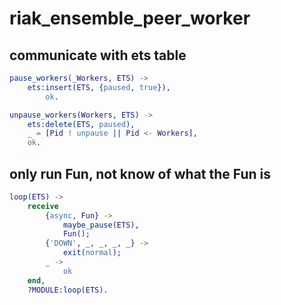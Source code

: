 # riak_ensemble_peer_worker

## communicate with ets table

``` erlang
pause_workers(_Workers, ETS) ->
    ets:insert(ETS, {paused, true}),
        ok.

unpause_workers(Workers, ETS) ->
    ets:delete(ETS, paused),
    _ = [Pid ! unpause || Pid <- Workers],
    ok.
```

## only run Fun, not know of what the Fun is

``` erlang
loop(ETS) ->
    receive
        {async, Fun} ->
            maybe_pause(ETS),
            Fun();
        {'DOWN', _, _, _, _} ->
            exit(normal);
        _ ->
            ok
    end,
    ?MODULE:loop(ETS).
```
